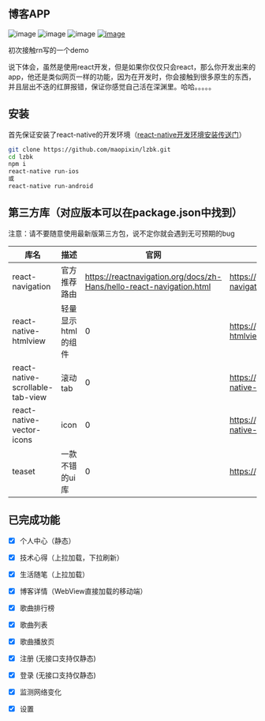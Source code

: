 ## 博客APP
![image](https://img.shields.io/appveyor/ci/gruntjs/grunt.svg)
![image](https://camo.githubusercontent.com/9a140a4c68e7c178bc660bee7675f4f25ff7ade3/68747470733a2f2f696d672e736869656c64732e696f2f6e706d2f6c2f7675652e737667)
![image](https://img.shields.io/badge/react--native-0.55.4-blue.svg)
[![image](https://img.shields.io/badge/%E5%8D%9A%E5%AE%A2%E5%9B%AD-%E5%8D%81%E5%B9%B4%E9%9B%AA%E8%90%BD-blue.svg)](https://www.cnblogs.com/maopixin/)



初次接触rn写的一个demo

说下体会，虽然是使用react开发，但是如果你仅仅只会react，那么你开发出来的app，他还是类似网页一样的功能，因为在开发时，你会接触到很多原生的东西，并且层出不迭的红屏报错，保证你感觉自己活在深渊里。哈哈。。。。。

## 安装
首先保证安装了react-native的开发环境（[react-native开发环境安装传送门](https://facebook.github.io/react-native/docs/getting-started)）

```bash
git clone https://github.com/maopixin/lzbk.git
cd lzbk 
npm i
react-native run-ios
或
react-native run-android
```


## 第三方库（对应版本可以在package.json中找到）

注意：请不要随意使用最新版第三方包，说不定你就会遇到无可预期的bug

库名 | 描述 | 官网 | github
---|---|---|---
react-navigation | 官方推荐路由 | https://reactnavigation.org/docs/zh-Hans/hello-react-navigation.html | https://github.com/react-navigation/react-navigation
react-native-htmlview | 轻量显示html的组件 | 0 | https://github.com/jsdf/react-native-htmlview
react-native-scrollable-tab-view | 滚动tab | 0 | https://github.com/ptomasroos/react-native-scrollable-tab-view
react-native-vector-icons | icon | 0 | https://github.com/oblador/react-native-vector-icons
teaset | 一款不错的ui库 | 0 | https://github.com/rilyu/teaset


## 已完成功能

- [x] 个人中心（静态）
- [x] 技术心得（上拉加载，下拉刷新）
- [x] 生活随笔（上拉加载）
- [x] 博客详情（WebView直接加载的移动端）
- [x] 歌曲排行榜
- [x] 歌曲列表
- [x] 歌曲播放页
- [x] 注册 (无接口支持仅静态)
- [x] 登录 (无接口支持仅静态)
- [x] 监测网络变化
- [x] 设置


